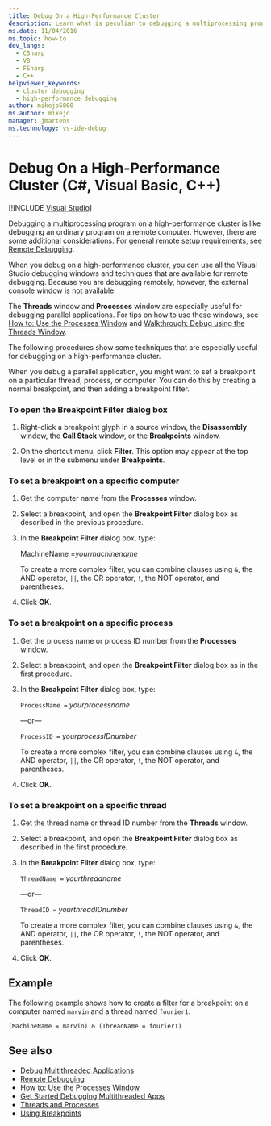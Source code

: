 ```yaml
---
title: Debug On a High-Performance Cluster
description: Learn what is peculiar to debugging a multiprocessing program on a high-performance cluster. Two windows are especially useful, and there are special techniques.
ms.date: 11/04/2016
ms.topic: how-to
dev_langs: 
  - CSharp
  - VB
  - FSharp
  - C++
helpviewer_keywords: 
  - cluster debugging
  - high-performance debugging
author: mikejo5000
ms.author: mikejo
manager: jmartens
ms.technology: vs-ide-debug
---
```

# Debug On a High-Performance Cluster (C#, Visual Basic, C++)

 [!INCLUDE [Visual Studio](~/includes/applies-to-version/vs-windows-only.md)]

Debugging a multiprocessing program on a high-performance cluster is like debugging an ordinary program on a remote computer. However, there are some additional considerations. For general remote setup requirements, see [Remote Debugging](../debugger/remote-debugging.md).

 When you debug on a high-performance cluster, you can use all the Visual Studio debugging windows and techniques that are available for remote debugging. Because you are debugging remotely, however, the external console window is not available.

 The **Threads** window and **Processes** window are especially useful for debugging parallel applications. For tips on how to use these windows, see [How to: Use the Processes Window](/previous-versions/visualstudio/visual-studio-2010/7h8h5sdw(v=vs.100)) and [Walkthrough: Debug using the Threads Window](../debugger/how-to-use-the-threads-window.md).

 The following procedures show some techniques that are especially useful for debugging on a high-performance cluster.

 When you debug a parallel application, you might want to set a breakpoint on a particular thread, process, or computer. You can do this by creating a normal breakpoint, and then adding a breakpoint filter.

### To open the Breakpoint Filter dialog box

1. Right-click a breakpoint glyph in a source window, the **Disassembly** window, the **Call Stack** window, or the **Breakpoints** window.

2. On the shortcut menu, click **Filter**. This option may appear at the top level or in the submenu under **Breakpoints**.

### To set a breakpoint on a specific computer

1. Get the computer name from the **Processes** window.

2. Select a breakpoint, and open the **Breakpoint Filter** dialog box as described in the previous procedure.

3. In the **Breakpoint Filter** dialog box, type:

     MachineName =*yourmachinename*

     To create a more complex filter, you can combine clauses using `&`, the AND operator, `||`, the OR operator, `!`, the NOT operator, and parentheses.

4. Click **OK**.

### To set a breakpoint on a specific process

1. Get the process name or process ID number from the **Processes** window.

2. Select a breakpoint, and open the **Breakpoint Filter** dialog box as in the first procedure.

3. In the **Breakpoint Filter** dialog box, type:

     `ProcessName =`  *yourprocessname*

     —or—

     `ProcessID =` *yourprocessIDnumber*

     To create a more complex filter, you can combine clauses using `&`, the AND operator, `||`, the OR operator, `!`, the NOT operator, and parentheses.

4. Click **OK**.

### To set a breakpoint on a specific thread

1. Get the thread name or thread ID number from the **Threads** window.

2. Select a breakpoint, and open the **Breakpoint Filter** dialog box as described in the first procedure.

3. In the **Breakpoint Filter** dialog box, type:

     `ThreadName =` *yourthreadname*

     —or—

     `ThreadID =` *yourthreadIDnumber*

     To create a more complex filter, you can combine clauses using `&`, the AND operator, `||`, the OR operator, `!`, the NOT operator, and parentheses.

4. Click **OK**.

## Example
 The following example shows how to create a filter for a breakpoint on a computer named `marvin` and a thread named `fourier1`.

`(MachineName = marvin) & (ThreadName = fourier1)`

## See also
- [Debug Multithreaded Applications](../debugger/debug-multithreaded-applications-in-visual-studio.md)
- [Remote Debugging](../debugger/remote-debugging.md)
- [How to: Use the Processes Window](/previous-versions/visualstudio/visual-studio-2010/7h8h5sdw(v=vs.100))
- [Get Started Debugging Multithreaded Apps](../debugger/get-started-debugging-multithreaded-apps.md)
- [Threads and Processes](/previous-versions/visualstudio/visual-studio-2010/ms164740(v=vs.100))
- [Using Breakpoints](../debugger/using-breakpoints.md)